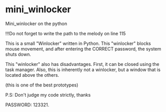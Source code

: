 # mini_winlocker
Mini_winlocker on the python

!!!Do not forget to write the path to the melody on line 115


This is a small "Winlocker" written in Python. This "winlocker" blocks mouse movement, and after entering the CORRECT password, the system shuts down.

This "winlocker" also has disadvantages. First, it can be closed using the task manager. Also, this is inherently not a winlocker, but a window that is located above the others.

(this is one of the best prototypes)

P.S: Don't judge my code strictly, thanks

PASSWORD: 123321.


